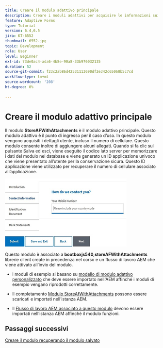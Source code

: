 ```yaml
---
title: Creare il modulo adattivo principale
description: Creare i moduli adattivi per acquisire le informazioni sui richiedenti e i moduli adattivi per recuperare il modulo adattivo salvato
feature: Adaptive Forms
type: Tutorial
version: 6.4,6.5
jira: KT-6552
thumbnail: 6552.jpg
topic: Development
role: User
level: Beginner
exl-id: 73de0ac4-ada6-4b8e-90a8-33b976032135
duration: 52
source-git-commit: f23c2ab86d42531113690df2e342c65060b5c7cd
workflow-type: tm+mt
source-wordcount: '208'
ht-degree: 0%

---
```


# Creare il modulo adattivo principale

Il modulo **StoreAFWithAttachments** è il modulo adattivo principale. Questo modulo adattivo è il punto di ingresso per il caso d’uso. In questo modulo vengono acquisiti i dettagli utente, incluso il numero di cellulare. Questo modulo consente inoltre di aggiungere alcuni allegati. Quando si fa clic sul pulsante Salva ed esci, viene eseguito il codice lato server per memorizzare i dati del modulo nel database e viene generato un ID applicazione univoco che viene presentato all’utente per la conservazione sicura. Questo ID applicazione viene utilizzato per recuperare il numero di cellulare associato all’applicazione.

![modulo di domanda principale](assets/6552.JPG)

Questo modulo è associato a **bootboxjs540,storeAFWithAttachments** librerie client create in precedenza nel corso e un flusso di lavoro AEM che viene attivato all’invio del modulo.


* I moduli di esempio si basano su [modello di modulo adattivo personalizzato](assets/custom-template-with-page-component.zip) che deve essere importato nell&#39;AEM affinché i moduli di esempio vengano riprodotti correttamente.

* Il completamento [Modulo StoreAfWithAttachments](assets/store-af-with-attachments-form.zip) possono essere scaricati e importati nell’istanza AEM.

* Il [Flusso di lavoro AEM associato a questo modulo](assets/workflow-model-store-af-with-attachments.zip) devono essere importati nell’istanza AEM affinché il modulo funzioni.


## Passaggi successivi

[Creare il modulo recuperando il modulo salvato](./retrieve-saved-form.md)